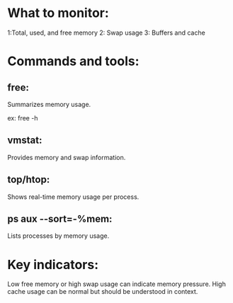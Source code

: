 # What to monitor:

1:Total, used, and free memory
2: Swap usage
3: Buffers and cache

# Commands and tools:
## free: 
Summarizes memory usage.

ex: free -h

## vmstat:
Provides memory and swap information.
## top/htop:
Shows real-time memory usage per process.
## ps aux --sort=-%mem:
Lists processes by memory usage.

# Key indicators:
Low free memory or high swap usage can indicate memory pressure.
High cache usage can be normal but should be understood in context.
